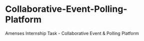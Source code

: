 # Collaborative-Event-Polling-Platform
Amenses Internship Task - Collaborative Event &amp; Polling  Platform 
